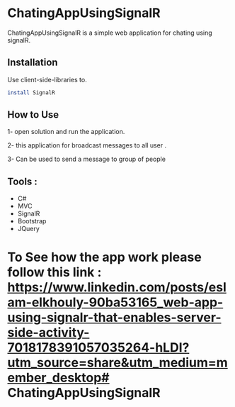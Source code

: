 # ChatingAppUsingSignalR

ChatingAppUsingSignalR is a simple web application for chating using signalR.

## Installation

Use client-side-libraries to.

```bash
install SignalR
```

## How to Use

1- open solution and run the application.

2- this application for broadcast messages to all user .

3- Can be used to send a message to group of people

## Tools :       
* C#
* MVC
* SignalR
* Bootstrap
* JQuery
# To See how the app work please follow this link : https://www.linkedin.com/posts/eslam-elkhouly-90ba53165_web-app-using-signalr-that-enables-server-side-activity-7018178391057035264-hLDI?utm_source=share&utm_medium=member_desktop# ChatingAppUsingSignalR
